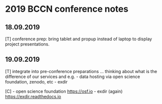 # 2019 BCCN conference notes

## 18.09.2019

[T] conference prep: bring tablet and propup instead of 
    laptop to display project presentations.

## 19.09.2019

[T] integrate into pre-conference preparations
    ... thinking about what is the difference 
        of our services and e.g.
    - data hosting via open science foundation, zenodo, etc
    - exdir

[C] - open science foundation
      https://osf.io
    - exdir (again)
      https://exdir.readthedocs.io
